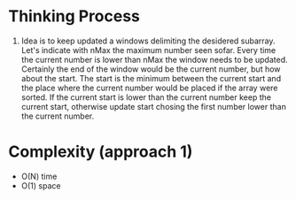 # Thinking Process 

1. Idea is to keep updated a windows delimiting the desidered subarray. Let's indicate with nMax the maximum number seen sofar. Every time the current number is lower than nMax the window needs to be updated. Certainly the end of the window would be the current number, but how about the start. The start is the minimum between the current start and the place where the current number would be placed if the array were sorted. If the current start is lower than the current number keep the current start, otherwise update start chosing the first number lower than the current number.

# Complexity (approach 1)

* O(N) time
* O(1) space 






